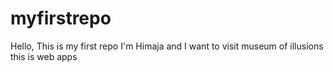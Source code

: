 # myfirstrepo
Hello, This is my first repo
I'm Himaja and I want to visit museum of illusions
this is web apps